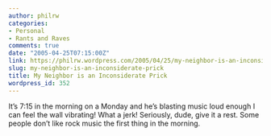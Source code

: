 ```yaml
---
author: philrw
categories:
- Personal
- Rants and Raves
comments: true
date: "2005-04-25T07:15:00Z"
link: https://philrw.wordpress.com/2005/04/25/my-neighbor-is-an-inconsiderate-prick/
slug: my-neighbor-is-an-inconsiderate-prick
title: My Neighbor is an Inconsiderate Prick
wordpress_id: 352
---
```


It’s 7:15 in the morning on a Monday and he’s blasting music loud enough I can feel the wall vibrating! What a jerk! Seriously, dude, give it a rest. Some people don’t like rock music the first thing in the morning.